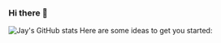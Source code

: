 ### Hi there 👋
![Jay's GitHub stats](https://github-readme-stats.vercel.app/api?username=JonghyeonC&show_icons=true&theme=radical)
Here are some ideas to get you started:
<!--
**JonghyeonC/JonghyeonC** is a ✨ _special_ ✨ repository because its `README.md` (this file) appears on your GitHub profile.


- 🔭 I’m currently working on ...
- 🌱 I’m currently learning ...
- 👯 I’m looking to collaborate on ...
- 🤔 I’m looking for help with ...
- 💬 Ask me about ...
- 📫 How to reach me: ...
- 😄 Pronouns: ...
- ⚡ Fun fact: ...
-->
